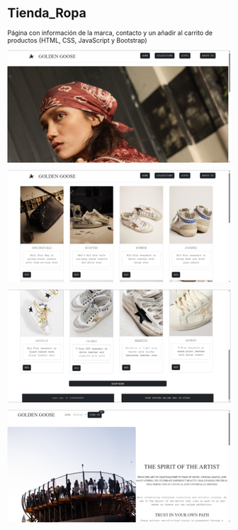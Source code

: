 # Tienda_Ropa
Página con información de la marca, contacto y un añadir al carrito de productos (HTML, CSS, JavaScript y Bootstrap)

![](Cap/Cap1.png)

![](Cap/Cap2.png)

![](Cap/Cap3.png)

![](Cap/Cap4.png)
